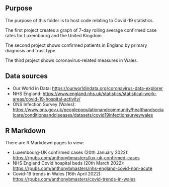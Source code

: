 ## Purpose
The purpose of this folder is to host code relating to Covid-19 statistics.

The first project creates a graph of 7-day rolling average confirmed case rates for Luxembourg and the United Kingdom.

The second project shows confirmed patients in England by primary diagnosis and trust type.

The third project shows coronavirus-related measures in Wales.

## Data sources
- Our World in Data: https://ourworldindata.org/coronavirus-data-explorer
- NHS England: https://www.england.nhs.uk/statistics/statistical-work-areas/covid-19-hospital-activity/
- ONS Infection Survey (Wales): https://www.ons.gov.uk/peoplepopulationandcommunity/healthandsocialcare/conditionsanddiseases/datasets/covid19infectionsurveywales

## R Markdown
There are R Markdown pages to view:
- Luxembourg-UK confirmed cases (20th January 2022): https://rpubs.com/anthonybmasters/lux-uk-confirmed-cases
- NHS England Covid hospital beds (20th March 2022): https://rpubs.com/anthonybmasters/nhs-england-covid-non-acute
- Covid-19 trends in Wales (16th April 2022): https://rpubs.com/anthonybmasters/covid-trends-in-wales
